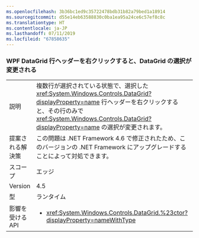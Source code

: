 ```yaml
---
ms.openlocfilehash: 3b36bc1ed9c35722478bdb31b82a79bed1a18914
ms.sourcegitcommit: d55e14eb63588830c0ba1ea95a24ce6c57ef8c8c
ms.translationtype: HT
ms.contentlocale: ja-JP
ms.lasthandoff: 07/11/2019
ms.locfileid: "67858635"
---
```

### <a name="right-clicking-on-a-wpf-datagrid-row-header-changes-the-datagrid-selection"></a>WPF DataGrid 行ヘッダーを右クリックすると、DataGrid の選択が変更される

|   |   |
|---|---|
|説明|複数行が選択されている状態で、選択した <xref:System.Windows.Controls.DataGrid?displayProperty=name> 行ヘッダーを右クリックすると、その行のみで <xref:System.Windows.Controls.DataGrid?displayProperty=name> の選択が変更されます。|
|提案される解決策|この問題は .NET Framework 4.6 で修正されたため、このバージョンの .NET Framework にアップグレードすることによって対処できます。|
|スコープ|エッジ|
|Version|4.5|
|型|ランタイム|
|影響を受ける API|<ul><li><xref:System.Windows.Controls.DataGrid.%23ctor?displayProperty=nameWithType></li></ul>|

